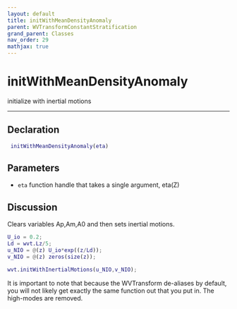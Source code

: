 ```yaml
---
layout: default
title: initWithMeanDensityAnomaly
parent: WVTransformConstantStratification
grand_parent: Classes
nav_order: 29
mathjax: true
---
```


#  initWithMeanDensityAnomaly

initialize with inertial motions


---

## Declaration
```matlab
 initWithMeanDensityAnomaly(eta)
```
## Parameters
+ `eta`  function handle that takes a single argument, eta(Z)

## Discussion

  Clears variables Ap,Am,A0 and then sets inertial motions.
  
  ```matlab
  U_io = 0.2;
  Ld = wvt.Lz/5;
  u_NIO = @(z) U_io*exp((z/Ld));
  v_NIO = @(z) zeros(size(z));
 
  wvt.initWithInertialMotions(u_NIO,v_NIO);
  ```
 
  It is important to note that because the WVTransform
  de-aliases by default, you will not likely get exactly the
  same function out that you put in. The high-modes are
  removed.
 
      
